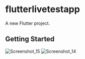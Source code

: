 # flutterlivetestapp

A new Flutter project.

## Getting Started


![Screenshot_15](https://github.com/Tanjil70/flutter_livetest_app_ostad/assets/10905646/9d729f69-d9ac-4ec2-a566-eba45561b428)
![Screenshot_14](https://github.com/Tanjil70/flutter_livetest_app_ostad/assets/10905646/84267e64-3fd4-45ac-b6d2-0a9967e115e1)

